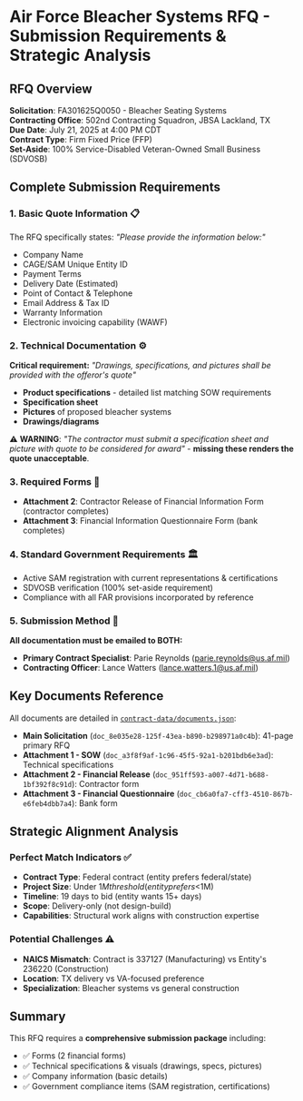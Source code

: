 # Air Force Bleacher Systems RFQ - Submission Requirements & Strategic Analysis

## RFQ Overview

**Solicitation**: FA301625Q0050 - Bleacher Seating Systems  
**Contracting Office**: 502nd Contracting Squadron, JBSA Lackland, TX  
**Due Date**: July 21, 2025 at 4:00 PM CDT  
**Contract Type**: Firm Fixed Price (FFP)  
**Set-Aside**: 100% Service-Disabled Veteran-Owned Small Business (SDVOSB)

## Complete Submission Requirements

### **1. Basic Quote Information** 📋

The RFQ specifically states: _"Please provide the information below:"_

- Company Name
- CAGE/SAM Unique Entity ID
- Payment Terms
- Delivery Date (Estimated)
- Point of Contact & Telephone
- Email Address & Tax ID
- Warranty Information
- Electronic invoicing capability (WAWF)

### **2. Technical Documentation** ⚙️

**Critical requirement:** _"Drawings, specifications, and pictures shall be provided with the offeror's quote"_

- **Product specifications** - detailed list matching SOW requirements
- **Specification sheet**
- **Pictures** of proposed bleacher systems
- **Drawings/diagrams**

⚠️ **WARNING**: _"The contractor must submit a specification sheet and picture with quote to be considered for award"_ - **missing these renders the quote unacceptable**.

### **3. Required Forms** 📄

- **Attachment 2**: Contractor Release of Financial Information Form (contractor completes)
- **Attachment 3**: Financial Information Questionnaire Form (bank completes)

### **4. Standard Government Requirements** 🏛️

- Active SAM registration with current representations & certifications
- SDVOSB verification (100% set-aside requirement)
- Compliance with all FAR provisions incorporated by reference

### **5. Submission Method** 📧

**All documentation must be emailed to BOTH:**

- **Primary Contract Specialist**: Parie Reynolds (parie.reynolds@us.af.mil)
- **Contracting Officer**: Lance Watters (lance.watters.1@us.af.mil)

## Key Documents Reference

All documents are detailed in [`contract-data/documents.json`](contract-data/documents.json):

- **Main Solicitation** (`doc_8e035e28-125f-43ea-b890-b298971a0c4b`): 41-page primary RFQ
- **Attachment 1 - SOW** (`doc_a3f8f9af-1c96-45f5-92a1-b201bdb6e3ad`): Technical specifications
- **Attachment 2 - Financial Release** (`doc_951ff593-a007-4d71-b688-1bf392f8c91d`): Contractor form
- **Attachment 3 - Financial Questionnaire** (`doc_cb6a0fa7-cff3-4510-867b-e6feb4dbb7a4`): Bank form

## Strategic Alignment Analysis

### **Perfect Match Indicators** ✅

- **Contract Type**: Federal contract (entity prefers federal/state)
- **Project Size**: Under $1M threshold (entity prefers <$1M)
- **Timeline**: 19 days to bid (entity wants 15+ days)
- **Scope**: Delivery-only (not design-build)
- **Capabilities**: Structural work aligns with construction expertise

### **Potential Challenges** ⚠️

- **NAICS Mismatch**: Contract is 337127 (Manufacturing) vs Entity's 236220 (Construction)
- **Location**: TX delivery vs VA-focused preference
- **Specialization**: Bleacher systems vs general construction

## Summary

This RFQ requires a **comprehensive submission package** including:

- ✅ Forms (2 financial forms)
- ✅ Technical specifications & visuals (drawings, specs, pictures)
- ✅ Company information (basic details)
- ✅ Government compliance items (SAM registration, certifications)
